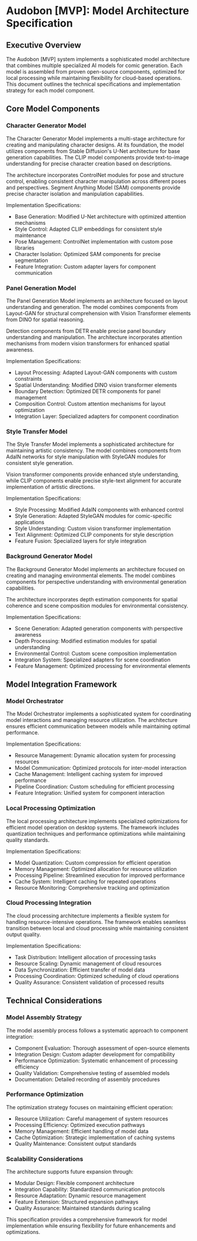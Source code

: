 # Audobon [MVP]: Model Architecture Specification

## Executive Overview

The Audobon [MVP] system implements a sophisticated model architecture that combines multiple specialized AI models for comic generation. Each model is assembled from proven open-source components, optimized for local processing while maintaining flexibility for cloud-based operations. This document outlines the technical specifications and implementation strategy for each model component.

## Core Model Components

### Character Generator Model

The Character Generator Model implements a multi-stage architecture for creating and manipulating character designs. At its foundation, the model utilizes components from Stable Diffusion's U-Net architecture for base generation capabilities. The CLIP model components provide text-to-image understanding for precise character creation based on descriptions.

The architecture incorporates ControlNet modules for pose and structure control, enabling consistent character manipulation across different poses and perspectives. Segment Anything Model (SAM) components provide precise character isolation and manipulation capabilities.

Implementation Specifications:
- Base Generation: Modified U-Net architecture with optimized attention mechanisms
- Style Control: Adapted CLIP embeddings for consistent style maintenance
- Pose Management: ControlNet implementation with custom pose libraries
- Character Isolation: Optimized SAM components for precise segmentation
- Feature Integration: Custom adapter layers for component communication

### Panel Generation Model

The Panel Generation Model implements an architecture focused on layout understanding and generation. The model combines components from Layout-GAN for structural comprehension with Vision Transformer elements from DINO for spatial reasoning.

Detection components from DETR enable precise panel boundary understanding and manipulation. The architecture incorporates attention mechanisms from modern vision transformers for enhanced spatial awareness.

Implementation Specifications:
- Layout Processing: Adapted Layout-GAN components with custom constraints
- Spatial Understanding: Modified DINO vision transformer elements
- Boundary Detection: Optimized DETR components for panel management
- Composition Control: Custom attention mechanisms for layout optimization
- Integration Layer: Specialized adapters for component coordination

### Style Transfer Model

The Style Transfer Model implements a sophisticated architecture for maintaining artistic consistency. The model combines components from AdaIN networks for style manipulation with StyleGAN modules for consistent style generation.

Vision transformer components provide enhanced style understanding, while CLIP components enable precise style-text alignment for accurate implementation of artistic directions.

Implementation Specifications:
- Style Processing: Modified AdaIN components with enhanced control
- Style Generation: Adapted StyleGAN modules for comic-specific applications
- Style Understanding: Custom vision transformer implementation
- Text Alignment: Optimized CLIP components for style description
- Feature Fusion: Specialized layers for style integration

### Background Generator Model

The Background Generator Model implements an architecture focused on creating and managing environmental elements. The model combines components for perspective understanding with environmental generation capabilities.

The architecture incorporates depth estimation components for spatial coherence and scene composition modules for environmental consistency.

Implementation Specifications:
- Scene Generation: Adapted generation components with perspective awareness
- Depth Processing: Modified estimation modules for spatial understanding
- Environmental Control: Custom scene composition implementation
- Integration System: Specialized adapters for scene coordination
- Feature Management: Optimized processing for environmental elements

## Model Integration Framework

### Model Orchestrator

The Model Orchestrator implements a sophisticated system for coordinating model interactions and managing resource utilization. The architecture ensures efficient communication between models while maintaining optimal performance.

Implementation Specifications:
- Resource Management: Dynamic allocation system for processing resources
- Model Communication: Optimized protocols for inter-model interaction
- Cache Management: Intelligent caching system for improved performance
- Pipeline Coordination: Custom scheduling for efficient processing
- Feature Integration: Unified system for component interaction

### Local Processing Optimization

The local processing architecture implements specialized optimizations for efficient model operation on desktop systems. The framework includes quantization techniques and performance optimizations while maintaining quality standards.

Implementation Specifications:
- Model Quantization: Custom compression for efficient operation
- Memory Management: Optimized allocation for resource utilization
- Processing Pipeline: Streamlined execution for improved performance
- Cache System: Intelligent caching for repeated operations
- Resource Monitoring: Comprehensive tracking and optimization

### Cloud Processing Integration

The cloud processing architecture implements a flexible system for handling resource-intensive operations. The framework enables seamless transition between local and cloud processing while maintaining consistent output quality.

Implementation Specifications:
- Task Distribution: Intelligent allocation of processing tasks
- Resource Scaling: Dynamic management of cloud resources
- Data Synchronization: Efficient transfer of model data
- Processing Coordination: Optimized scheduling of cloud operations
- Quality Assurance: Consistent validation of processed results

## Technical Considerations

### Model Assembly Strategy

The model assembly process follows a systematic approach to component integration:
- Component Evaluation: Thorough assessment of open-source elements
- Integration Design: Custom adapter development for compatibility
- Performance Optimization: Systematic enhancement of processing efficiency
- Quality Validation: Comprehensive testing of assembled models
- Documentation: Detailed recording of assembly procedures

### Performance Optimization

The optimization strategy focuses on maintaining efficient operation:
- Resource Utilization: Careful management of system resources
- Processing Efficiency: Optimized execution pathways
- Memory Management: Efficient handling of model data
- Cache Optimization: Strategic implementation of caching systems
- Quality Maintenance: Consistent output standards

### Scalability Considerations

The architecture supports future expansion through:
- Modular Design: Flexible component architecture
- Integration Capability: Standardized communication protocols
- Resource Adaptation: Dynamic resource management
- Feature Extension: Structured expansion pathways
- Quality Assurance: Maintained standards during scaling

This specification provides a comprehensive framework for model implementation while ensuring flexibility for future enhancements and optimizations.